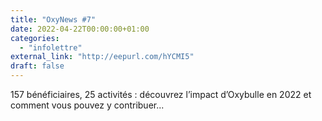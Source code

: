 ```yaml
---
title: "OxyNews #7"
date: 2022-04-22T00:00:00+01:00
categories: 
  - "infolettre"
external_link: "http://eepurl.com/hYCMI5"
draft: false
---
```

157 bénéficiaires, 25 activités : découvrez l’impact d’Oxybulle en 2022 et comment vous pouvez y contribuer...
